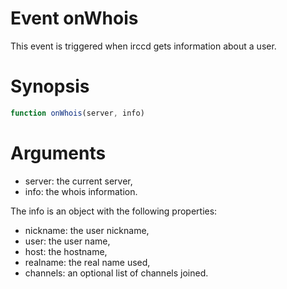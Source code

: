 # Event onWhois

This event is triggered when irccd gets information about a user.

# Synopsis

```javascript
function onWhois(server, info)
```

# Arguments

- server: the current server,
- info: the whois information.

The info is an object with the following properties:

- nickname: the user nickname,
- user: the user name,
- host: the hostname,
- realname: the real name used,
- channels: an optional list of channels joined.
